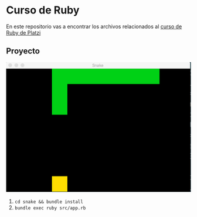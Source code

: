 # Curso de Ruby

En este repositorio vas a encontrar los archivos relacionados al [curso de Ruby de Platzi](https://platzi.com/clases/ruby/)


## Proyecto

![demo](/assets/snake_demo.gif)

1. `cd snake && bundle install`
2. `bundle exec ruby src/app.rb`
